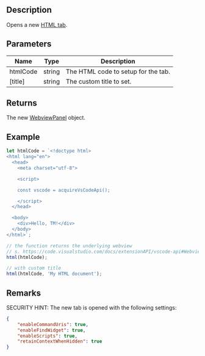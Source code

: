 
## Description

Opens a new [HTML tab](https://code.visualstudio.com/docs/extensionAPI/vscode-api#WebviewPanel).

## Parameters

| Name | Type | Description |
| ---- | --------- | --------- |
| htmlCode | string | The HTML code to setup for the tab. |
| [title] | string | The custom title to set. |

## Returns

The new [WebviewPanel](https://code.visualstudio.com/docs/extensionAPI/vscode-api#WebviewPanel) object.

## Example

```javascript
let htmlCode = `<!doctype html>
<html lang="en">
  <head>
    <meta charset="utf-8">

    <script>

    const vscode = acquireVsCodeApi();

    </script>
  </head>

  <body>
    <div>Hello, TM!</div>
  </body>
</html>`;

// the function returns the underlying webview
// s. https://code.visualstudio.com/docs/extensionAPI/vscode-api#WebviewPanel
html(htmlCode);

// with custom title
html(htmlCode, 'My HTML document');
```

## Remarks

SECURITY HINT: The new tab is opened with the following settings:

```json
{
    "enableCommandUris": true,
    "enableFindWidget": true,
    "enableScripts": true,
    "retainContextWhenHidden": true
}
```
